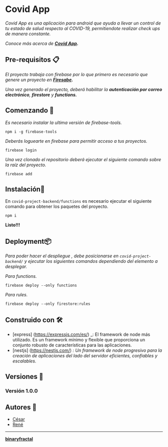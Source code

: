 # Covid App
_Covid App es una aplicación para android que ayuda a llevar un control de tu estado de salud respecto al COVID-19, permitiendote realizar check ups de manera constante._

_Conoce más acerca de __[Covid App](https://covid.binaryfractal.com).___

## Pre-requisitos 📋

_El proyecto trabaja con firebase por lo que primero es necesario que genere un proyecto en __[Firesabe](https://firebase.google.com/).___

_Una vez generado el proyecto, deberá habilitar la __autenticación por correo electrónico__, __firestore__ y __functions.___

## Comenzando 🚀

_Es necesario instalar la ultima versión de firebase-tools._ 

```
npm i -g firebase-tools
```
_Deberás loguearte en firebase para permitir acceso a tus proyectos._

```
firebase login
```

_Una vez clonado el repositorio deberá ejecutar el siguiente comando sobre la raíz del proyecto._

```
firebase add
```

## Instalación🔧
En `covid-project-backend/functions` es necesario ejecutar el siguiente comando para obtener los paquetes del proyecto.

```
npm i
```
__Listo!!!__

## Deployment📦
_Para poder hacer el despliegue , debe posicionarse en `covid-project-backend/` y ejecutar los siguientes comandos dependiendo del elemento a desplegar._

_Para functions._
```
firebase deploy --only functions
```
_Para rules._
```
firebase deploy --only firestore:rules
```

## Construido con 🛠️

* [express] (https://expressjs.com/es/) _: El framework de node más utilizado. Es un framework mínimo y flexible que proporciona un conjunto robusto de características para las aplicaciones.  
* [nestjs] (https://nestjs.com/) _: Un framework de node progresivo para la creación de aplicaciones del lado del servidor eficientes, confiables y escalables._

## Versiones 📌
### Versión 1.0.0

## Autores 📖
* [César](https://www.linkedin.com/in/cesaralbertonavachavez)
* [René](https://www.linkedin.com/in/rene-santiago-resendiz)

- - -
__[binaryfractal](https://binaryfractal.com/)__  
